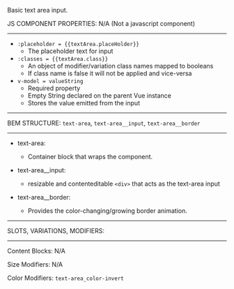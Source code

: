 Basic text area input.

JS COMPONENT PROPERTIES: N/A (Not a javascript component)
___

* `:placeholder = {{textArea.placeHolder}}`  
  * The placeholder text for input  
* `:classes = {{textArea.class}}`
  * An object of modifier/variation class names mapped to booleans
  * If class name is false it will not be applied and vice-versa  
* `v-model = valueString`
  * Required property
  * Empty String declared on the parent Vue instance   
  * Stores the value emitted from the input

___
BEM STRUCTURE: `text-area`, `text-area__input`, `text-area__border`
___

* text-area:
  * Container block that wraps the component.   

* text-area__input:
  * resizable and contenteditable `<div>` that acts as the text-area input 

* text-area__border:
  * Provides the color-changing/growing border animation. 

___
SLOTS, VARIATIONS, MODIFIERS:
___

Content Blocks: N/A

Size Modifiers: N/A 

Color Modifiers: `text-area_color-invert`